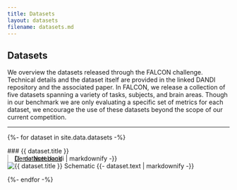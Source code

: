 ```yaml
---
title: Datasets
layout: datasets
filename: datasets.md
---
```

## Datasets
<!-- STUB PAGE. -->
We overview the datasets released through the FALCON challenge. Technical details and the
dataset itself are provided in the linked DANDI repository and the associated paper. In FALCON, we
release a collection of five datasets spanning a variety of tasks, subjects, and brain areas. Though in our
benchmark we are only evaluating a specific set of metrics for each dataset, we encourage the use of
these datasets beyond the scope of our current competition.

<hr>

{%- for dataset in site.data.datasets -%}
<div markdown="1">
### {{ dataset.title }}
</div>

<div style="margin-bottom: 1em;">
    <div style="padding-left: 1em; border-left: 2px solid rgb(195, 195, 195)">
        <div>
            {{- dataset.dandi | markdownify -}}
        </div>
        <div style="margin-top: -1.2em">
            <a href="{{ dataset.notebook }}">Demo Notebook</a>
        </div>
    </div>
    <img src="{{ dataset.image }}" alt="{{ dataset.title }} Schematic"/>
    {{- dataset.text | markdownify -}}
</div>
{%- endfor -%}
